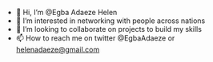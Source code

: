 - 👋 Hi, I’m @Egba Adaeze Helen
- 👀 I’m interested in networking with people across nations
- 💞️ I’m looking to collaborate on projects to build my skills
- 📫 How to reach me on twitter @EgbaAdaeze or helenadaeze@gmail.com

<!---
Egba-Adaeze/Egba-Adaeze is a ✨ special ✨ repository because its `README.md` (this file) appears on your GitHub profile.
You can click the Preview link to take a look at your changes.
--->
